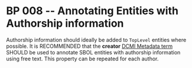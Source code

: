 # BP 008 -- Annotating Entities with Authorship information

Authorship information should ideally be added to `TopLevel` entities where possible. It is RECOMMENDED that the **creator** [DCMI Metadata term](https://www.dublincore.org/specifications/dublin-core/dcmi-terms/) SHOULD be used to annotate SBOL entities with authorship information using free text. This property can be repeated for each author.
